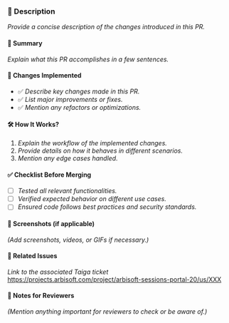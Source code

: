 ### **🚀 Description**
_Provide a concise description of the changes introduced in this PR._

#### **📌 Summary**
_Explain what this PR accomplishes in a few sentences._

#### **🔧 Changes Implemented**
- ✅ _Describe key changes made in this PR._
- ✅ _List major improvements or fixes._
- ✅ _Mention any refactors or optimizations._

#### **🛠️ How It Works?**
1. _Explain the workflow of the implemented changes._
2. _Provide details on how it behaves in different scenarios._
3. _Mention any edge cases handled._

#### **✅ Checklist Before Merging**
- [ ] _Tested all relevant functionalities._
- [ ] _Verified expected behavior on different use cases._
- [ ] _Ensured code follows best practices and security standards._

#### **📸 Screenshots (if applicable)**
_(Add screenshots, videos, or GIFs if necessary.)_

#### **🔗 Related Issues**
_Link to the associated Taiga ticket_
https://projects.arbisoft.com/project/arbisoft-sessions-portal-20/us/XXX

#### **📢 Notes for Reviewers**
_(Mention anything important for reviewers to check or be aware of.)_

